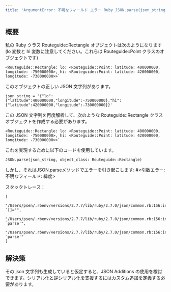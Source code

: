 ```yaml
---
title: 'ArgumentError: 不明なフィールド エラー Ruby JSON.parse(json_string, object_class: XYZ)'
---
```


## 概要
私の Ruby クラス Routeguide::Rectangle オブジェクトは次のようになります (lo 変数と hi 変数に注意してください。これらは Routeguide::Point クラスのオブジェクトです)

```
<Routeguide::Rectangle: lo: <Routeguide::Point: latitude: 400000000, longitude: -750000000>, hi: <Routeguide::Point: latitude: 420000000, longitude: -730000000>>`

```
このオブジェクトの正しい JSON 文字列があります。

```
json_string = '{"lo":{"latitude":400000000,"longitude":-750000000},"hi":{"latitude":420000000,"longitude":-730000000}}'

```
この JSON 文字列を再度解析して、次のような Routeguide::Rectangle クラス オブジェクトを作成する必要があります。

```
<Routeguide::Rectangle: lo: <Routeguide::Point: latitude: 400000000, longitude: -750000000>, hi: <Routeguide::Point: latitude: 420000000, longitude: -730000000>>`

```
これを実現するために以下のコードを使用しています。

```
JSON.parse(json_string, object_class: Routeguide::Rectangle)

```
しかし、それはJSON.parseメソッドでエラーを引き起こします:
#<引数エラー: 不明なフィールド: 緯度>

スタックトレース：

```
[
  "/Users/psen/.rbenv/versions/2.7.7/lib/ruby/2.7.0/json/common.rb:156:in `[]='",
  "/Users/psen/.rbenv/versions/2.7.7/lib/ruby/2.7.0/json/common.rb:156:in `parse'",
  "/Users/psen/.rbenv/versions/2.7.7/lib/ruby/2.7.0/json/common.rb:156:in `parse'"
]

```
## 解決策
その json 文字列も生成していると仮定すると、JSON Additions の使用を検討できます。シリアル化と逆シリアル化を支援するにはカスタム追加を定義する必要があります。

